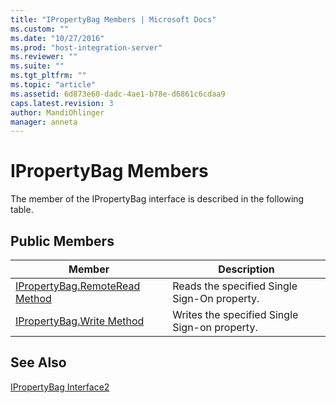 ```yaml
---
title: "IPropertyBag Members | Microsoft Docs"
ms.custom: ""
ms.date: "10/27/2016"
ms.prod: "host-integration-server"
ms.reviewer: ""
ms.suite: ""
ms.tgt_pltfrm: ""
ms.topic: "article"
ms.assetid: 6d873e60-dadc-4ae1-b78e-d6861c6cdaa9
caps.latest.revision: 3
author: MandiOhlinger
manager: anneta
---
```

# IPropertyBag Members
The member of the IPropertyBag interface is described in the following table.  
  
## Public Members  
  
|Member|Description|  
|------------|-----------------|  
|[IPropertyBag.RemoteRead Method](../esso/ipropertybag-remoteread-method.md)|Reads the specified Single Sign-On property.|  
|[IPropertyBag.Write Method](../esso/ipropertybag-write-method.md)|Writes the specified Single Sign-on property.|  
  
## See Also  
 [IPropertyBag Interface2](../esso/ipropertybag-interface2.md)